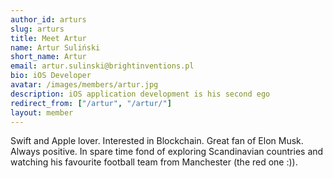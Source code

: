 ```yaml
---
author_id: arturs
slug: arturs
title: Meet Artur
name: Artur Suliński
short_name: Artur
email: artur.sulinski@brightinventions.pl
bio: iOS Developer 
avatar: /images/members/artur.jpg
description: iOS application development is his second ego
redirect_from: ["/artur", "/artur/"]
layout: member
---
```


Swift and Apple lover. Interested in Blockchain. Great fan of Elon Musk. Always positive. In spare time fond of exploring Scandinavian countries and watching his favourite football team from Manchester (the red one :)).

